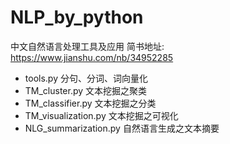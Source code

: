 # NLP_by_python中文自然语言处理工具及应用简书地址: https://www.jianshu.com/nb/34952285- tools.py  分句、分词、词向量化- TM_cluster.py  文本挖掘之聚类- TM_classifier.py  文本挖掘之分类- TM_visualization.py  文本挖掘之可视化- NLG_summarization.py  自然语言生成之文本摘要